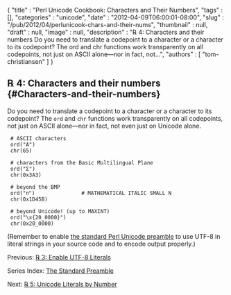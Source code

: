 {
   "title" : "Perl Unicode Cookbook: Characters and Their Numbers",
   "tags" : [],
   "categories" : "unicode",
   "date" : "2012-04-09T06:00:01-08:00",
   "slug" : "/pub/2012/04/perlunicook-chars-and-their-nums",
   "thumbnail" : null,
   "draft" : null,
   "image" : null,
   "description" : "℞ 4: Characters and their numbers Do you need to translate a codepoint to a character or a character to its codepoint? The ord and chr functions work transparently on all codepoints, not just on ASCII alone&mdash;nor in fact, not...",
   "authors" : [
      "tom-christiansen"
   ]
}





℞ 4: Characters and their numbers {#Characters-and-their-numbers}
---------------------------------

Do you need to translate a codepoint to a character or a character to
its codepoint? The `ord` and `chr` functions work transparently on all
codepoints, not just on ASCII alone—nor in fact, not even just on
Unicode alone.

     # ASCII characters
     ord("A")
     chr(65)

     # characters from the Basic Multilingual Plane
     ord("Σ")
     chr(0x3A3)

     # beyond the BMP
     ord("𝑛")               # MATHEMATICAL ITALIC SMALL N
     chr(0x1D45B)

     # beyond Unicode! (up to MAXINT)
     ord("\x{20_0000}")
     chr(0x20_0000)

(Remember to enable [the standard Perl Unicode
preamble](/media/_pub_2012_04_perlunicook-chars-and-their-nums/perlunicook-standard-preamble.html)
to use UTF-8 in literal strings in your source code and to encode output
properly.)

Previous: [℞ 3: Enable UTF-8
Literals](/media/_pub_2012_04_perlunicook-chars-and-their-nums/perlunicook-enable-utf-8-literals.html)

Series Index: [The Standard
Preamble](/media/_pub_2012_04_perlunicook-chars-and-their-nums/perlunicook-standard-preamble.html)

Next: [℞ 5: Unicode Literals by
Number](/media/_pub_2012_04_perlunicook-chars-and-their-nums/perlunicook-unicode-literals-by-number.html)


